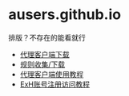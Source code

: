 # ausers.github.io

排版？不存在的能看就行

* [代理客户端下载](https://ausers.github.io/index.html)
* [规则收集/下载](https://ausers.github.io/rule.html)
* [代理客户端使用教程](https://ausers.github.io/guide.html)
* [ExH账号注册访问教程](https://ausers.github.io/ex.html)
